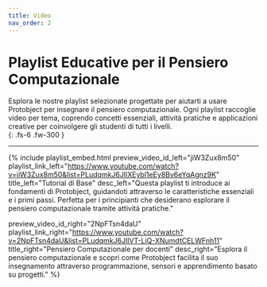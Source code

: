```yaml
---
title: Video
nav_order: 2
---
```



# Playlist Educative per il Pensiero Computazionale

Esplora le nostre playlist selezionate progettate per aiutarti a usare Protobject per insegnare il pensiero computazionale. Ogni playlist raccoglie video per tema, coprendo concetti essenziali, attività pratiche e applicazioni creative per coinvolgere gli studenti di tutti i livelli.  
{: .fs-6 .fw-300 }

---

{% include playlist_embed.html 
preview_video_id_left="jiW3Zux8m50" 
playlist_link_left="https://www.youtube.com/watch?v=jiW3Zux8m50&list=PLudqmkJ6JIlXEybl1eEy8Bv6eYqAgnz9K"
title_left="Tutorial di Base"
desc_left="Questa playlist ti introduce ai fondamenti di Protobject, guidandoti attraverso le caratteristiche essenziali e i primi passi. Perfetta per i principianti che desiderano esplorare il pensiero computazionale tramite attività pratiche."

preview_video_id_right="2NpFTsn4daU" 
playlist_link_right="https://www.youtube.com/watch?v=2NpFTsn4daU&list=PLudqmkJ6JIlVT-LiQ-XNumdtCELWFnh11"
title_right="Pensiero Computazionale per docenti"
desc_right="Esplora il pensiero computazionale e scopri come Protobject facilita il suo insegnamento attraverso programmazione, sensori e apprendimento basato su progetti."
%}
